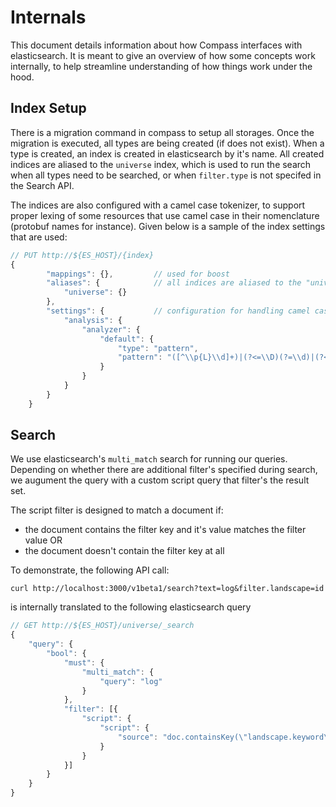 # Internals

This document details information about how Compass interfaces with elasticsearch. It is meant to give an overview of how some concepts work internally, to help streamline understanding of how things work under the hood.

## Index Setup

There is a migration command in compass to setup all storages. Once the migration is executed, all types are being created (if does not exist). When a type is created, an index is created in elasticsearch by it's name. All created indices are aliased to the `universe` index, which is used to run the search when all types need to be searched, or when `filter.type` is not specifed in the Search API.

The indices are also configured with a camel case tokenizer, to support proper lexing of some resources that use camel case in their nomenclature \(protobuf names for instance\). Given below is a sample of the index settings that are used:

```javascript
// PUT http://${ES_HOST}/{index}
{
        "mappings": {},         // used for boost
        "aliases": {            // all indices are aliased to the "universe" index
            "universe": {} 
        },
        "settings": {           // configuration for handling camel case text
            "analysis": {
                "analyzer": {
                    "default": {
                        "type": "pattern",
                        "pattern": "([^\\p{L}\\d]+)|(?<=\\D)(?=\\d)|(?<=\\d)(?=\\D)|(?<=[\\p{L}&&[^\\p{Lu}]])(?=\\p{Lu})|(?<=\\p{Lu})(?=\\p{Lu}[\\p{L}&&[^\\p{Lu}]])"
                    }
                }
            }
        }
    }
```

## Search

We use elasticsearch's `multi_match` search for running our queries. Depending on whether there are additional filter's specified during search, we augument the query with a custom script query that filter's the result set.

The script filter is designed to match a document if:

* the document contains the filter key and it's value matches the filter value OR
* the document doesn't contain the filter key at all

To demonstrate, the following API call:

```text
curl http://localhost:3000/v1beta1/search?text=log&filter.landscape=id
```

is internally translated to the following elasticsearch query

```javascript
// GET http://${ES_HOST}/universe/_search
{
    "query": {
        "bool": {
            "must": {
                "multi_match": {
                    "query": "log"
                }
            },
            "filter": [{
                "script": {
                    "script": {
                        "source": "doc.containsKey(\"landscape.keyword\") == false || doc[\"landscape.keyword\"].value == \"id\""
                    }
                }
            }]
        }
    }
}
```
